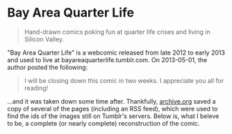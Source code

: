 # Bay Area Quarter Life
> Hand-drawn comics poking fun at quarter life crises and living in Silicon Valley.

"Bay Area Quarter Life" is a webcomic released from late 2012 to early 2013 and used to live at bayareaquarterlife.tumblr.com. On 2013-05-01, the author posted the following:

> I will be closing down this comic in two weeks. I appreciate you all for reading!

...and it was taken down some time after. Thankfully, [archive.org](https://archive.org) saved a copy of several of the pages (including an RSS feed), which were used to find the ids of the images still on Tumblr's servers. Below is, what I beleve to be, a complete (or nearly complete) reconstruction of the comic.
